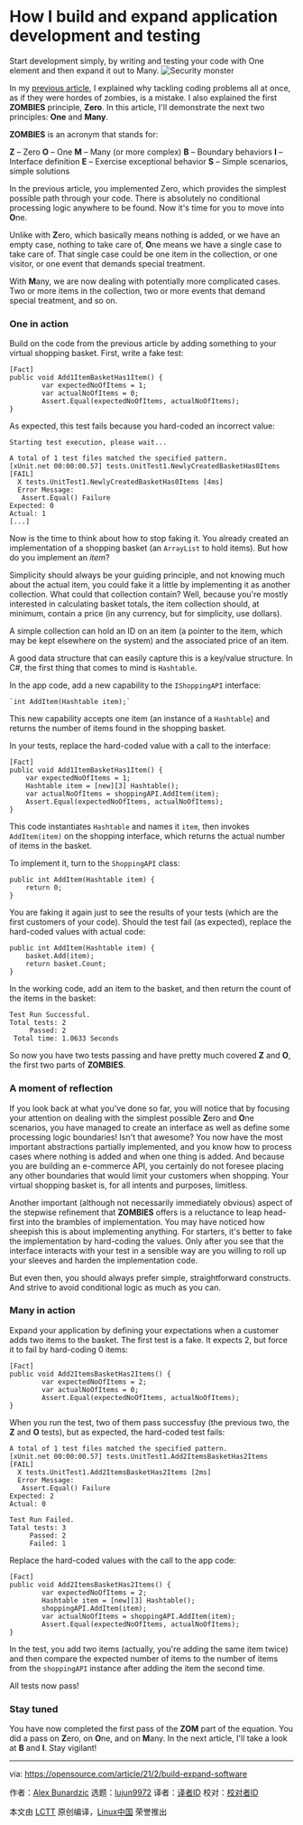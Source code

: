 [#]: collector: (lujun9972)
[#]: translator: (toknow-gh)
[#]: reviewer: ( )
[#]: publisher: ( )
[#]: url: ( )
[#]: subject: (How I build and expand application development and testing)
[#]: via: (https://opensource.com/article/21/2/build-expand-software)
[#]: author: (Alex Bunardzic https://opensource.com/users/alex-bunardzic)

How I build and expand application development and testing
======
Start development simply, by writing and testing your code with One
element and then expand it out to Many.
![Security monster][1]

In my [previous article][2], I explained why tackling coding problems all at once, as if they were hordes of zombies, is a mistake. I also explained the first **ZOMBIES** principle, **Zero**. In this article, I'll demonstrate the next two principles: **One** and **Many**.

**ZOMBIES** is an acronym that stands for:

**Z** – Zero
**O** – One
**M** – Many (or more complex)
**B** – Boundary behaviors
**I** – Interface definition
**E** – Exercise exceptional behavior
**S** – Simple scenarios, simple solutions

In the previous article, you implemented Zero, which provides the simplest possible path through your code. There is absolutely no conditional processing logic anywhere to be found. Now it's time for you to move into **O**ne.

Unlike with **Z**ero, which basically means nothing is added, or we have an empty case, nothing to take care of, **O**ne means we have a single case to take care of. That single case could be one item in the collection, or one visitor, or one event that demands special treatment.

With **M**any, we are now dealing with potentially more complicated cases. Two or more items in the collection, two or more events that demand special treatment, and so on.

### One in action

Build on the code from the previous article by adding something to your virtual shopping basket. First, write a fake test:


```
[Fact]
public void Add1ItemBasketHas1Item() {
        var expectedNoOfItems = 1;
        var actualNoOfItems = 0;
        Assert.Equal(expectedNoOfItems, actualNoOfItems);
}
```

As expected, this test fails because you hard-coded an incorrect value:


```
Starting test execution, please wait...

A total of 1 test files matched the specified pattern.
[xUnit.net 00:00:00.57] tests.UnitTest1.NewlyCreatedBasketHas0Items [FAIL]
  X tests.UnitTest1.NewlyCreatedBasketHas0Items [4ms]
  Error Message:
   Assert.Equal() Failure
Expected: 0
Actual: 1
[...]
```

Now is the time to think about how to stop faking it. You already created an implementation of a shopping basket (an `ArrayList` to hold items). But how do you implement an _item_?

Simplicity should always be your guiding principle, and not knowing much about the actual item, you could fake it a little by implementing it as another collection. What could that collection contain? Well, because you're mostly interested in calculating basket totals, the item collection should, at minimum, contain a price (in any currency, but for simplicity, use dollars).

A simple collection can hold an ID on an item (a pointer to the item, which may be kept elsewhere on the system) and the associated price of an item.

A good data structure that can easily capture this is a key/value structure. In C#, the first thing that comes to mind is `Hashtable`.

In the app code, add a new capability to the `IShoppingAPI` interface:


```
`int AddItem(Hashtable item);`
```

This new capability accepts one item (an instance of a `Hashtable`) and returns the number of items found in the shopping basket.

In your tests, replace the hard-coded value with a call to the interface:


```
[Fact]
public void Add1ItemBasketHas1Item() {            
    var expectedNoOfItems = 1;
    Hashtable item = [new][3] Hashtable();
    var actualNoOfItems = shoppingAPI.AddItem(item);
    Assert.Equal(expectedNoOfItems, actualNoOfItems);
}
```

This code instantiates `Hashtable` and names it `item`, then invokes `AddItem(item)` on the shopping interface, which returns the actual number of items in the basket.

To implement it, turn to the `ShoppingAPI` class:


```
public int AddItem(Hashtable item) {
    return 0;
}
```

You are faking it again just to see the results of your tests (which are the first customers of your code). Should the test fail (as expected), replace the hard-coded values with actual code:


```
public int AddItem(Hashtable item) {
    basket.Add(item);
    return basket.Count;
}
```

In the working code, add an item to the basket, and then return the count of the items in the basket:


```
Test Run Successful.
Total tests: 2
     Passed: 2
 Total time: 1.0633 Seconds
```

So now you have two tests passing and have pretty much covered **Z** and **O**, the first two parts of **ZOMBIES**.

### A moment of reflection

If you look back at what you've done so far, you will notice that by focusing your attention on dealing with the simplest possible **Z**ero and **O**ne scenarios, you have managed to create an interface as well as define some processing logic boundaries! Isn't that awesome? You now have the most important abstractions partially implemented, and you know how to process cases where nothing is added and when one thing is added. And because you are building an e-commerce API, you certainly do not foresee placing any other boundaries that would limit your customers when shopping. Your virtual shopping basket is, for all intents and purposes, limitless.

Another important (although not necessarily immediately obvious) aspect of the stepwise refinement that **ZOMBIES** offers is a reluctance to leap head-first into the brambles of implementation. You may have noticed how sheepish this is about implementing anything. For starters, it's better to fake the implementation by hard-coding the values. Only after you see that the interface interacts with your test in a sensible way are you willing to roll up your sleeves and harden the implementation code.

But even then, you should always prefer simple, straightforward constructs. And strive to avoid conditional logic as much as you can.

### Many in action

Expand your application by defining your expectations when a customer adds two items to the basket. The first test is a fake. It expects 2, but force it to fail by hard-coding 0 items:


```
[Fact]
public void Add2ItemsBasketHas2Items() {
        var expectedNoOfItems = 2;
        var actualNoOfItems = 0;
        Assert.Equal(expectedNoOfItems, actualNoOfItems);
}
```

When you run the test, two of them pass successfuy (the previous two, the **Z** and **O** tests), but as expected, the hard-coded test fails:


```
A total of 1 test files matched the specified pattern.
[xUnit.net 00:00:00.57] tests.UnitTest1.Add2ItemsBasketHas2Items [FAIL]
  X tests.UnitTest1.Add2ItemsBasketHas2Items [2ms]
  Error Message:
   Assert.Equal() Failure
Expected: 2
Actual: 0

Test Run Failed.
Tatal tests: 3
     Passed: 2
     Failed: 1
```

Replace the hard-coded values with the call to the app code:


```
[Fact]
public void Add2ItemsBasketHas2Items() {
        var expectedNoOfItems = 2;
        Hashtable item = [new][3] Hashtable();
        shoppingAPI.AddItem(item);
        var actualNoOfItems = shoppingAPI.AddItem(item);
        Assert.Equal(expectedNoOfItems, actualNoOfItems);
}
```

In the test, you add two items (actually, you're adding the same item twice) and then compare the expected number of items to the number of items from the `shoppingAPI` instance after adding the item the second time.

All tests now pass!

### Stay tuned

You have now completed the first pass of the **ZOM** part of the equation. You did a pass on **Z**ero, on **O**ne, and on **M**any. In the next article, I'll take a look at **B** and **I**. Stay vigilant!

--------------------------------------------------------------------------------

via: https://opensource.com/article/21/2/build-expand-software

作者：[Alex Bunardzic][a]
选题：[lujun9972][b]
译者：[译者ID](https://github.com/译者ID)
校对：[校对者ID](https://github.com/校对者ID)

本文由 [LCTT](https://github.com/LCTT/TranslateProject) 原创编译，[Linux中国](https://linux.cn/) 荣誉推出

[a]: https://opensource.com/users/alex-bunardzic
[b]: https://github.com/lujun9972
[1]: https://opensource.com/sites/default/files/styles/image-full-size/public/lead-images/security_password_chaos_engineer_monster.png?itok=J31aRccu (Security monster)
[2]: https://opensource.com/article/21/1/zombies-zero
[3]: http://www.google.com/search?q=new+msdn.microsoft.com
